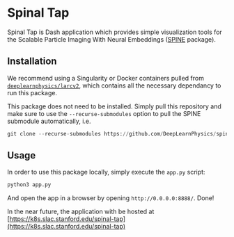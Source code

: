 # Spinal Tap

Spinal Tap is Dash application which provides simple visualization tools for
the Scalable Particle Imaging With Neural Embeddings
([SPINE](https://github.com/DeepLearnPhysics/spine) package).

## Installation

We recommend using a Singularity or Docker containers pulled from
[`deeplearnphysics/larcv2`](https://hub.docker.com/r/deeplearnphysics/larcv2),
which contains all the necessary dependancy to run this package.

This package does not need to be installed. Simply pull this repository and make
sure to use the `--recurse-submodules` option to pull the SPINE submodule
automatically, i.e.

```python
git clone --recurse-submodules https://github.com/DeepLearnPhysics/spinal-tap
```

## Usage

In order to use this package locally, simply execute the `app.py` script:

```bash
python3 app.py
```

And open the app in a browser by opening `http://0.0.0.0:8888/`. Done!


In the near future, the application with be hosted at
[https://k8s.slac.stanford.edu/spinal-tap](https://k8s.slac.stanford.edu/spinal-tap)
